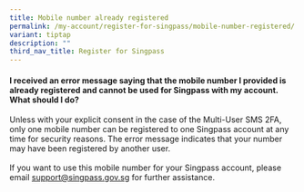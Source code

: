 ```yaml
---
title: Mobile number already registered
permalink: /my-account/register-for-singpass/mobile-number-registered/
variant: tiptap
description: ""
third_nav_title: Register for Singpass
---
```

<h4>I received an error message saying that the mobile number I provided is already registered and cannot be used for Singpass with my account. What should I do?</h4>
<p>Unless with your explicit consent in the case of the Multi-User SMS 2FA,
only one mobile number can be registered to one Singpass account at any
time for security reasons. The error message indicates that your number
may have been registered by another user.
<br>
<br>If you want to use this mobile number for your Singpass account, please
email <a href="mailto:support@singpass.gov.sg" rel="noopener noreferrer nofollow" target="_blank"><u>support@singpass.gov.sg</u></a>&nbsp;for
further assistance.</p>
